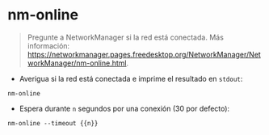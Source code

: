 # nm-online

> Pregunte a NetworkManager si la red está conectada.
> Más información: <https://networkmanager.pages.freedesktop.org/NetworkManager/NetworkManager/nm-online.html>.

- Averigua si la red está conectada e imprime el resultado en `stdout`:

`nm-online`

- Espera durante `n` segundos por una conexión (30 por defecto):

`nm-online --timeout {{n}}`
